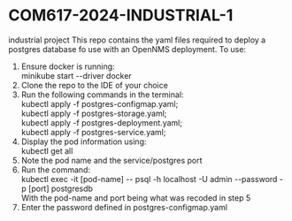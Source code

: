 # COM617-2024-INDUSTRIAL-1
industrial project
This repo contains the yaml files required to deploy a postgres database fo use with an OpenNMS deployment.
To use:
1) Ensure docker is running: <br />
   minikube start --driver docker
3) Clone the repo to the IDE of your choice
4) Run the following commands in the terminal: <br />
   kubectl apply -f postgres-configmap.yaml; <br />
   kubectl apply -f postgres-storage.yaml; <br />
   kubectl apply -f postgres-deployment.yaml; <br />
   kubectl apply -f postgres-service.yaml; <br />
5) Display the pod information using: <br />
   kubectl get all <br />
6) Note the pod name and the service/postgres port
7) Run the command: <br />
   kubectl exec -it [pod-name] --  psql -h localhost -U admin --password -p [port] postgresdb <br />
   With the pod-name and port being what was recoded in step 5 <br />
8) Enter the password defined in postgres-configmap.yaml
